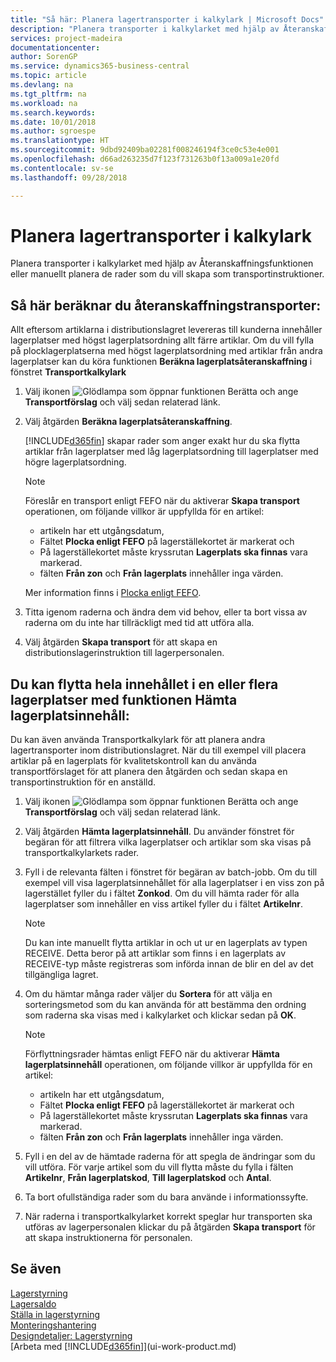 ```yaml
---
title: "Så här: Planera lagertransporter i kalkylark | Microsoft Docs"
description: "Planera transporter i kalkylarket med hjälp av Återanskaffningsfunktionen eller manuellt planera de rader som du vill skapa som transportinstruktioner."
services: project-madeira
documentationcenter: 
author: SorenGP
ms.service: dynamics365-business-central
ms.topic: article
ms.devlang: na
ms.tgt_pltfrm: na
ms.workload: na
ms.search.keywords: 
ms.date: 10/01/2018
ms.author: sgroespe
ms.translationtype: HT
ms.sourcegitcommit: 9dbd92409ba02281f008246194f3ce0c53e4e001
ms.openlocfilehash: d66ad263235d7f123f731263b0f13a009a1e20fd
ms.contentlocale: sv-se
ms.lasthandoff: 09/28/2018

---
```

# <a name="plan-warehouse-movements-in-worksheets"></a>Planera lagertransporter i kalkylark
Planera transporter i kalkylarket med hjälp av Återanskaffningsfunktionen eller manuellt planera de rader som du vill skapa som transportinstruktioner.  

## <a name="to-calculate-a-replenishment-movement"></a>Så här beräknar du återanskaffningstransporter:  
Allt eftersom artiklarna i distributionslagret levereras till kunderna innehåller lagerplatser med högst lagerplatsordning allt färre artiklar. Om du vill fylla på plocklagerplatserna med högst lagerplatsordning med artiklar från andra lagerplatser kan du köra funktionen **Beräkna lagerplatsåteranskaffning** i fönstret **Transportkalkylark**

1.  Välj ikonen ![Glödlampa som öppnar funktionen Berätta](media/ui-search/search_small.png "Berätta vad du vill göra") och ange **Transportförslag** och välj sedan relaterad länk.  
2.  Välj åtgärden **Beräkna lagerplatsåteranskaffning**.  

    [!INCLUDE[d365fin](includes/d365fin_md.md)] skapar rader som anger exakt hur du ska flytta artiklar från lagerplatser med låg lagerplatsordning till lagerplatser med högre lagerplatsordning.  

    > [!NOTE]  
    >  Föreslår en transport enligt FEFO när du aktiverar **Skapa transport** operationen, om följande villkor är uppfyllda för en artikel:  
    >   
    >  -   artikeln har ett utgångsdatum,  
    > -   Fältet **Plocka enligt FEFO** på lagerställekortet är markerat och  
    > -   På lagerställekortet måste kryssrutan **Lagerplats ska finnas** vara markerad.  
    > -   fälten **Från zon** och **Från lagerplats** innehåller inga värden.  

    Mer information finns i [Plocka enligt FEFO](warehouse-picking-by-fefo.md).  

3.  Titta igenom raderna och ändra dem vid behov, eller ta bort vissa av raderna om du inte har tillräckligt med tid att utföra alla.  
4.  Välj åtgärden **Skapa transport** för att skapa en distributionslagerinstruktion till lagerpersonalen.  

## <a name="to-move-the-entire-contents-of-one-or-more-bins-by-using-the-get-bin-content-function"></a>Du kan flytta hela innehållet i en eller flera lagerplatser med funktionen Hämta lagerplatsinnehåll:  
Du kan även använda Transportkalkylark för att planera andra lagertransporter inom distributionslagret. När du till exempel vill placera artiklar på en lagerplats för kvalitetskontroll kan du använda transportförslaget för att planera den åtgärden och sedan skapa en transportinstruktion för en anställd.  

1.  Välj ikonen ![Glödlampa som öppnar funktionen Berätta](media/ui-search/search_small.png "Berätta vad du vill göra") och ange **Transportförslag** och välj sedan relaterad länk.  
2.  Välj åtgärden **Hämta lagerplatsinnehåll**. Du använder fönstret för begäran för att filtrera vilka lagerplatser och artiklar som ska visas på transportkalkylarkets rader.  
3.  Fyll i de relevanta fälten i fönstret för begäran av batch-jobb. Om du till exempel vill visa lagerplatsinnehållet för alla lagerplatser i en viss zon på lagerstället fyller du i fältet **Zonkod**. Om du vill hämta rader för alla lagerplatser som innehåller en viss artikel fyller du i fältet **Artikelnr**.  

    > [!NOTE]  
    >  Du kan inte manuellt flytta artiklar in och ut ur en lagerplats av typen RECEIVE. Detta beror på att artiklar som finns i en lagerplats av RECEIVE-typ måste registreras som införda innan de blir en del av det tillgängliga lagret.  

4.  Om du hämtar många rader väljer du **Sortera** för att välja en sorteringsmetod som du kan använda för att bestämma den ordning som raderna ska visas med i kalkylarket och klickar sedan på **OK**.  

    > [!NOTE]  
    >  Förflyttningsrader hämtas enligt FEFO när du aktiverar **Hämta lagerplatsinnehåll** operationen, om följande villkor är uppfyllda för en artikel:  
    >   
    >  -   artikeln har ett utgångsdatum,  
    > -   Fältet **Plocka enligt FEFO** på lagerställekortet är markerat och  
    > -   På lagerställekortet måste kryssrutan **Lagerplats ska finnas** vara markerad.  
    > -   fälten **Från zon** och **Från lagerplats** innehåller inga värden.  

5.  Fyll i en del av de hämtade raderna för att spegla de ändringar som du vill utföra. För varje artikel som du vill flytta måste du fylla i fälten **Artikelnr**, **Från lagerplatskod**, **Till lagerplatskod** och **Antal**.  
6.  Ta bort ofullständiga rader som du bara använde i informationssyfte.  
7.  När raderna i transportkalkylarket korrekt speglar hur transporten ska utföras av lagerpersonalen klickar du på åtgärden **Skapa transport** för att skapa instruktionerna för personalen.  

## <a name="see-also"></a>Se även  
[Lagerstyrning](warehouse-manage-warehouse.md)  
[Lagersaldo](inventory-manage-inventory.md)  
[Ställa in lagerstyrning](warehouse-setup-warehouse.md)     
[Monteringshantering](assembly-assemble-items.md)    
[Designdetaljer: Lagerstyrning](design-details-warehouse-management.md)  
[Arbeta med [!INCLUDE[d365fin](includes/d365fin_md.md)]](ui-work-product.md)

